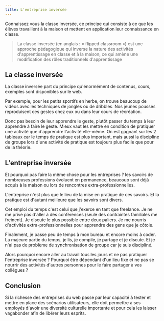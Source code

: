 ```yaml
---
title: L'entreprise inversée
---
```


Connaissez vous la classe inversée, ce principe qui consiste à ce que les élèves travaillent à la maison et mettent en application leur connaissance en classe.

> La classe inversée (en anglais : « flipped classroom ») est une approche pédagogique qui inverse la nature des activités d'apprentissage en classe et à la maison, ce qui amène une modification des rôles traditionnels d'apprentissage

## La classe inversée

La classe inversée part du principe qu'énormément de contenus, cours, exemples sont disponibles sur le web. 

Par exemple, pour les petits sportifs en herbe, on trouve beaucoup de vidéos avec les techniques de jongles ou de dribbles. Nos jeunes pousses reproduisent ces gestes chez eux ou dans leur cours de récréation.

Donc pas besoin de leur apprendre le geste, plutôt passer du temps à leur apprendre à faire le geste. Mieux vaut les mettre en condition de pratiquer une activité que d'apprendre l'activité elle-même. On est gagnant sur les 2 tableaux car le temps de pratique est plus important, mais aussi la discipline de groupe lors d'une activité de pratique est toujours plus facile que pour de la théorie.

## L'entreprise inversée

Et pourquoi pas faire la même chose pour les entreprises ? les savoirs de nombreuses professions évoluent en permanence, beaucoup sont déjà acquis à la maison ou lors de rencontres extra-professionnelles.

L'entreprise n'est plus que le lieu de la mise en pratique de ces savoirs. Et la pratique est d'autant meilleure que les savoirs sont divers.

Cet emploi du temps c'est celui que j'exerce en tant que freelance. Je ne me prive pas d'aller à des conférences (seule des contraintes familiales me freinent). Je discute le plus possible entre deux paliers. Je me nourris d'activités extra-professionnelles pour apprendre des gens que je côtoie.

Finalement, je passe peu de temps à mon bureau et encore moins à coder. La majeure partie du temps, je lis, je compile, je partage et je discute. Et je n'ai pas de problème de synchronisation de groupe car je suis discipliné.

Alors pourquoi encore aller au travail tous les jours et ne pas pratiquer l'entreprise inversée ? Pourquoi être dépendant d'un lieu fixe et ne pas se nourrir des activités d'autres personnes pour le faire partager à vos collègues ?

## Conclusion

Si la richesse des entreprises du web passe par leur capacité à tester et mettre en place des scénarios utilisateurs, elle doit permettre à ses employés d'avoir une diversité culturelle importante et pour cela les laisser vagabonder afin de libérer leurs esprits.
